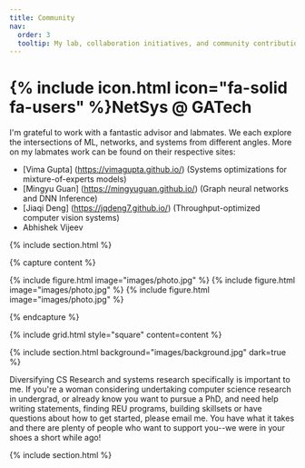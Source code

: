 ```yaml
---
title: Community
nav:
  order: 3
  tooltip: My lab, collaboration initiatives, and community contributions
---
```


# {% include icon.html icon="fa-solid fa-users" %}NetSys @ GATech

I'm grateful to work with a fantastic advisor and labmates. We each explore the intersections of ML, networks, and systems from different angles. More on my labmates work can be found on their respective sites:
 + [Vima Gupta] (https://vimagupta.github.io/) (Systems optimizations for mixture-of-experts models)
 + [Mingyu Guan] (https://mingyuguan.github.io/) (Graph neural networks and DNN Inference)
 + [Jiaqi Deng] (https://jqdeng7.github.io/) (Throughput-optimized computer vision systems)
 + Abhishek Vijeev 

{% include section.html %}

{% capture content %}

{% include figure.html image="images/photo.jpg" %}
{% include figure.html image="images/photo.jpg" %}
{% include figure.html image="images/photo.jpg" %}

{% endcapture %}

{% include grid.html style="square" content=content %}

{% include section.html background="images/background.jpg" dark=true %}

Diversifying CS Research and systems research specifically is important to me. If you're a woman considering undertaking computer science research in undergrad, or already know you want to pursue a PhD, and need help writing statements, finding REU programs, building skillsets or have questions about how to get started, please email me. You have what it takes and there are plenty of people who want to support you--we were in your shoes a short while ago!

{% include section.html %}
